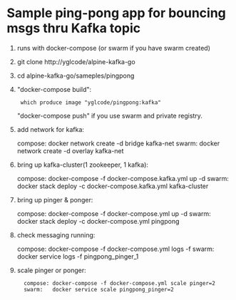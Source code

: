Sample ping-pong app for bouncing msgs thru Kafka topic
=======================================================

1. runs with docker-compose (or swarm if you have swarm created)

2. git clone http://yglcode/alpine-kafka-go

3. cd alpine-kafka-go/sameples/pingpong

4. "docker-compose build":

        which produce image "yglcode/pingpong:kafka"
	"docker-compose push" if you use swarm and private registry.

5. add network for kafka:

	compose: docker network create -d bridge kafka-net
	swarm:   docker network create -d overlay kafka-net

6. bring up kafka-cluster(1 zookeeper, 1 kafka):

   	compose: docker-compose -f docker-compose.kafka.yml up -d
	swarm: docker stack deploy -c docker-compose.kafka.yml kafka-cluster

7. bring up pinger & ponger:

   	compose: docker-compose -f docker-compose.yml up -d
	swarm:   docker stack deploy -c docker-compose.yml pingpong

8. check messaging running:

   	compose: docker-compose -f docker-compose.yml logs -f
	swarm:   docker service logs -f pingpong_pinger_1

9. scale pinger or ponger:

         compose: docker-compose -f docker-compose.yml scale pinger=2
         swarm:   docker service scale pingpong_pinger=2

